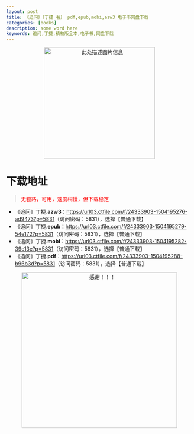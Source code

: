 ```yaml
---
layout: post
title: 《追问》〔丁捷 著〕 pdf,epub,mobi,azw3 电子书网盘下载
categories: [books]
description: some word here
keywords: 追问,丁捷,精校版全本,电子书,网盘下载
---
```


<div align="center"><img src="https://qweree.cn/wp-content/uploads/2025/05/zhui-wen-tuya.png" alt="此处描述图片信息" width="300px" height="auto"></div>

# 下载地址

> <p style="color:red" >无套路，可用，速度稍慢，但下载稳定</p>

- 《追问》丁捷.**azw3**：<https://url03.ctfile.com/f/24333903-1504195276-ad9473?p=5831>（访问密码：5831），选择【普通下载】
- 《追问》丁捷.**epub**：<https://url03.ctfile.com/f/24333903-1504195279-54e172?p=5831>（访问密码：5831），选择【普通下载】
- 《追问》丁捷.**mobi**：<https://url03.ctfile.com/f/24333903-1504195282-39c13e?p=5831>（访问密码：5831），选择【普通下载】
- 《追问》丁捷.**pdf**：<https://url03.ctfile.com/f/24333903-1504195288-b96b3d?p=5831>（访问密码：5831），选择【普通下载】

<div align="center"><img src="https://pic.imgdb.cn/item/6707df6bd29ded1a8ce37031.gif" alt="感谢！！！" width="420px" height="auto"/></div>
